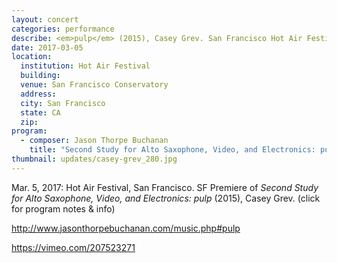 ```yaml
---
layout: concert
categories: performance
describe: <em>pulp</em> (2015), Casey Grev. San Francisco Hot Air Festival.
date: 2017-03-05
location:
  institution: Hot Air Festival
  building:
  venue: San Francisco Conservatory
  address:
  city: San Francisco
  state: CA
  zip:
program:
  - composer: Jason Thorpe Buchanan
    title: "Second Study for Alto Saxophone, Video, and Electronics: pulp"
thumbnail: updates/casey-grev_280.jpg
---
```


Mar. 5, 2017: Hot Air Festival, San Francisco. SF Premiere of *Second Study for Alto Saxophone, Video, and Electronics: pulp* (2015), Casey Grev. (click for program notes & info)

http://www.jasonthorpebuchanan.com/music.php#pulp

https://vimeo.com/207523271
